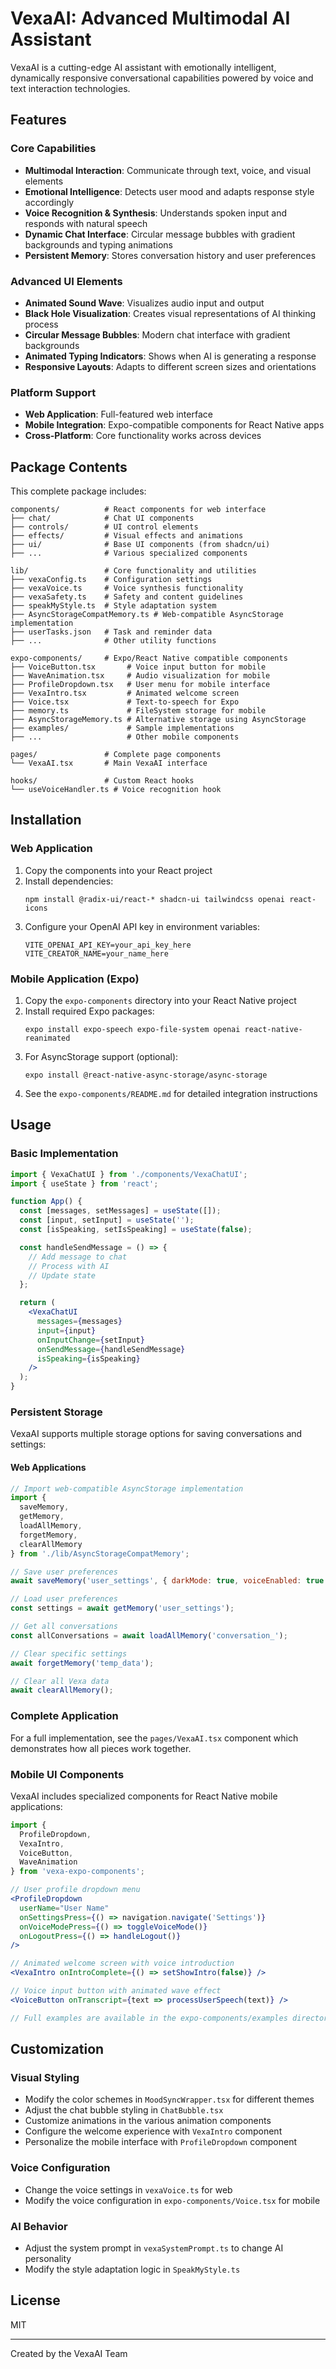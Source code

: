 # VexaAI: Advanced Multimodal AI Assistant

VexaAI is a cutting-edge AI assistant with emotionally intelligent, dynamically responsive conversational capabilities powered by voice and text interaction technologies.

## Features

### Core Capabilities
- **Multimodal Interaction**: Communicate through text, voice, and visual elements
- **Emotional Intelligence**: Detects user mood and adapts response style accordingly
- **Voice Recognition & Synthesis**: Understands spoken input and responds with natural speech
- **Dynamic Chat Interface**: Circular message bubbles with gradient backgrounds and typing animations
- **Persistent Memory**: Stores conversation history and user preferences

### Advanced UI Elements
- **Animated Sound Wave**: Visualizes audio input and output
- **Black Hole Visualization**: Creates visual representations of AI thinking process
- **Circular Message Bubbles**: Modern chat interface with gradient backgrounds
- **Animated Typing Indicators**: Shows when AI is generating a response
- **Responsive Layouts**: Adapts to different screen sizes and orientations

### Platform Support
- **Web Application**: Full-featured web interface
- **Mobile Integration**: Expo-compatible components for React Native apps
- **Cross-Platform**: Core functionality works across devices

## Package Contents

This complete package includes:

```
components/          # React components for web interface
├── chat/            # Chat UI components
├── controls/        # UI control elements
├── effects/         # Visual effects and animations
├── ui/              # Base UI components (from shadcn/ui)
├── ...              # Various specialized components

lib/                 # Core functionality and utilities
├── vexaConfig.ts    # Configuration settings
├── vexaVoice.ts     # Voice synthesis functionality
├── vexaSafety.ts    # Safety and content guidelines
├── speakMyStyle.ts  # Style adaptation system
├── AsyncStorageCompatMemory.ts # Web-compatible AsyncStorage implementation
├── userTasks.json   # Task and reminder data
├── ...              # Other utility functions

expo-components/     # Expo/React Native compatible components
├── VoiceButton.tsx       # Voice input button for mobile
├── WaveAnimation.tsx     # Audio visualization for mobile
├── ProfileDropdown.tsx   # User menu for mobile interface
├── VexaIntro.tsx         # Animated welcome screen
├── Voice.tsx             # Text-to-speech for Expo
├── memory.ts             # FileSystem storage for mobile
├── AsyncStorageMemory.ts # Alternative storage using AsyncStorage
├── examples/             # Sample implementations
├── ...                   # Other mobile components

pages/               # Complete page components
└── VexaAI.tsx       # Main VexaAI interface

hooks/               # Custom React hooks
└── useVoiceHandler.ts # Voice recognition hook
```

## Installation

### Web Application
1. Copy the components into your React project
2. Install dependencies:
   ```
   npm install @radix-ui/react-* shadcn-ui tailwindcss openai react-icons
   ```
3. Configure your OpenAI API key in environment variables:
   ```
   VITE_OPENAI_API_KEY=your_api_key_here
   VITE_CREATOR_NAME=your_name_here
   ```

### Mobile Application (Expo)
1. Copy the `expo-components` directory into your React Native project
2. Install required Expo packages:
   ```
   expo install expo-speech expo-file-system openai react-native-reanimated
   ```
3. For AsyncStorage support (optional):
   ```
   expo install @react-native-async-storage/async-storage
   ```
4. See the `expo-components/README.md` for detailed integration instructions

## Usage

### Basic Implementation
```jsx
import { VexaChatUI } from './components/VexaChatUI';
import { useState } from 'react';

function App() {
  const [messages, setMessages] = useState([]);
  const [input, setInput] = useState('');
  const [isSpeaking, setIsSpeaking] = useState(false);

  const handleSendMessage = () => {
    // Add message to chat
    // Process with AI
    // Update state
  };

  return (
    <VexaChatUI
      messages={messages}
      input={input}
      onInputChange={setInput}
      onSendMessage={handleSendMessage}
      isSpeaking={isSpeaking}
    />
  );
}
```

### Persistent Storage
VexaAI supports multiple storage options for saving conversations and settings:

#### Web Applications
```jsx
// Import web-compatible AsyncStorage implementation
import { 
  saveMemory, 
  getMemory, 
  loadAllMemory, 
  forgetMemory, 
  clearAllMemory 
} from './lib/AsyncStorageCompatMemory';

// Save user preferences
await saveMemory('user_settings', { darkMode: true, voiceEnabled: true });

// Load user preferences
const settings = await getMemory('user_settings');

// Get all conversations
const allConversations = await loadAllMemory('conversation_');

// Clear specific settings
await forgetMemory('temp_data');

// Clear all Vexa data
await clearAllMemory();
```

### Complete Application
For a full implementation, see the `pages/VexaAI.tsx` component which demonstrates how all pieces work together.

### Mobile UI Components
VexaAI includes specialized components for React Native mobile applications:

```jsx
import { 
  ProfileDropdown,
  VexaIntro,
  VoiceButton,
  WaveAnimation
} from 'vexa-expo-components';

// User profile dropdown menu
<ProfileDropdown 
  userName="User Name"
  onSettingsPress={() => navigation.navigate('Settings')}
  onVoiceModePress={() => toggleVoiceMode()}
  onLogoutPress={() => handleLogout()}
/>

// Animated welcome screen with voice introduction
<VexaIntro onIntroComplete={() => setShowIntro(false)} />

// Voice input button with animated wave effect
<VoiceButton onTranscript={text => processUserSpeech(text)} />

// Full examples are available in the expo-components/examples directory
```

## Customization

### Visual Styling
- Modify the color schemes in `MoodSyncWrapper.tsx` for different themes
- Adjust the chat bubble styling in `ChatBubble.tsx`
- Customize animations in the various animation components
- Configure the welcome experience with `VexaIntro` component
- Personalize the mobile interface with `ProfileDropdown` component

### Voice Configuration
- Change the voice settings in `vexaVoice.ts` for web
- Modify the voice configuration in `expo-components/Voice.tsx` for mobile

### AI Behavior
- Adjust the system prompt in `vexaSystemPrompt.ts` to change AI personality
- Modify the style adaptation logic in `SpeakMyStyle.ts`

## License
MIT

---

Created by the VexaAI Team